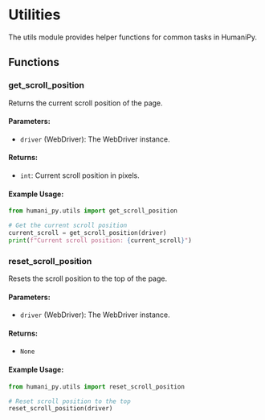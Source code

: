 # Utilities

The utils module provides helper functions for common tasks in HumaniPy.

## Functions

### get_scroll_position

Returns the current scroll position of the page.

#### Parameters:
- `driver` (WebDriver): The WebDriver instance.

#### Returns:
- `int`: Current scroll position in pixels.

#### Example Usage:
```python
from humani_py.utils import get_scroll_position

# Get the current scroll position
current_scroll = get_scroll_position(driver)
print(f"Current scroll position: {current_scroll}")
```

### reset_scroll_position

Resets the scroll position to the top of the page.

#### Parameters:
- `driver` (WebDriver): The WebDriver instance.

#### Returns:
- `None`

#### Example Usage:
```python
from humani_py.utils import reset_scroll_position

# Reset scroll position to the top
reset_scroll_position(driver)
```